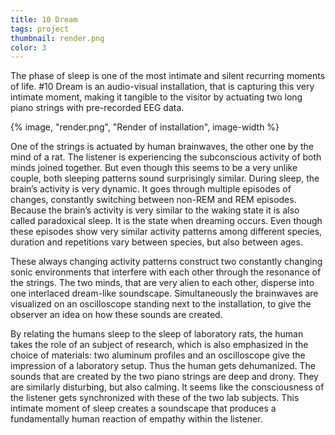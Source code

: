 ```yaml
---
title: 10 Dream
tags: project
thumbnail: render.png
color: 3
---
```


The phase of sleep is one of the most intimate and silent recurring moments of life. #10 Dream is an audio-visual installation, that is capturing this very intimate moment, making it tangible to the visitor by actuating two long piano strings with pre-recorded EEG data.

<span class="more"></span>

{% image, "render.png", "Render of installation", image-width %}

One of the strings is actuated by human brainwaves, the other one by the mind of a rat. The listener is experiencing the subconscious activity of both minds joined together. But even though this seems to be a very unlike couple, both sleeping patterns sound surprisingly similar. During sleep, the brain’s activity is very dynamic. It goes through multiple episodes of changes, constantly switching between non-REM and REM episodes. Because the brain’s activity is very similar to the waking state it is also called paradoxical sleep. It is the state when dreaming occurs. Even though these episodes show very similar activity patterns among different species, duration and repetitions vary between species, but also between ages.

These always changing activity patterns construct two constantly changing sonic environments that interfere with each other through the resonance of the strings. The two minds, that are very alien to each other, disperse into one interlaced dream-like soundscape. Simultaneously the brainwaves are visualized on an oscilloscope standing next to the installation, to give the observer an idea on how these sounds are created.

By relating the humans sleep to the sleep of laboratory rats, the human takes the role of an subject of research, which is also emphasized in the choice of materials: two aluminum profiles and an oscilloscope give the impression of a laboratory setup. Thus the human gets dehumanized. The sounds that are created by the two piano strings are deep and drony. They are similarly disturbing, but also calming. It seems like the consciousness of the listener gets synchronized with these of the two lab subjects. This intimate moment of sleep creates a soundscape that produces a fundamentally human reaction of empathy within the listener.